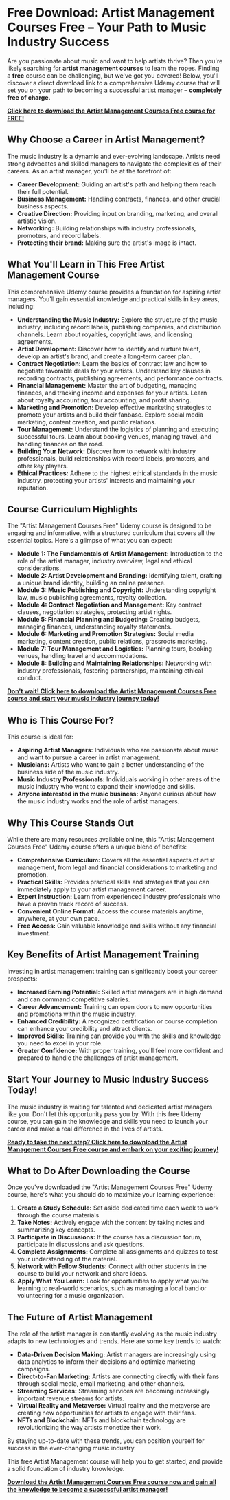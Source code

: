 # Free Download: Artist Management Courses Free – Your Path to Music Industry Success

Are you passionate about music and want to help artists thrive? Then you're likely searching for **artist management courses** to learn the ropes. Finding a **free** course can be challenging, but we've got you covered! Below, you'll discover a direct download link to a comprehensive Udemy course that will set you on your path to becoming a successful artist manager – **completely free of charge.**

[**Click here to download the Artist Management Courses Free course for FREE!**](https://udemywork.com/artist-management-courses-free)

## Why Choose a Career in Artist Management?

The music industry is a dynamic and ever-evolving landscape. Artists need strong advocates and skilled managers to navigate the complexities of their careers. As an artist manager, you'll be at the forefront of:

*   **Career Development:** Guiding an artist's path and helping them reach their full potential.
*   **Business Management:** Handling contracts, finances, and other crucial business aspects.
*   **Creative Direction:** Providing input on branding, marketing, and overall artistic vision.
*   **Networking:** Building relationships with industry professionals, promoters, and record labels.
*   **Protecting their brand:** Making sure the artist's image is intact.

## What You'll Learn in This Free Artist Management Course

This comprehensive Udemy course provides a foundation for aspiring artist managers. You'll gain essential knowledge and practical skills in key areas, including:

*   **Understanding the Music Industry:** Explore the structure of the music industry, including record labels, publishing companies, and distribution channels. Learn about royalties, copyright laws, and licensing agreements.
*   **Artist Development:** Discover how to identify and nurture talent, develop an artist's brand, and create a long-term career plan.
*   **Contract Negotiation:** Learn the basics of contract law and how to negotiate favorable deals for your artists. Understand key clauses in recording contracts, publishing agreements, and performance contracts.
*   **Financial Management:** Master the art of budgeting, managing finances, and tracking income and expenses for your artists. Learn about royalty accounting, tour accounting, and profit sharing.
*   **Marketing and Promotion:** Develop effective marketing strategies to promote your artists and build their fanbase. Explore social media marketing, content creation, and public relations.
*   **Tour Management:** Understand the logistics of planning and executing successful tours. Learn about booking venues, managing travel, and handling finances on the road.
*   **Building Your Network:** Discover how to network with industry professionals, build relationships with record labels, promoters, and other key players.
*   **Ethical Practices:** Adhere to the highest ethical standards in the music industry, protecting your artists' interests and maintaining your reputation.

## Course Curriculum Highlights

The "Artist Management Courses Free" Udemy course is designed to be engaging and informative, with a structured curriculum that covers all the essential topics. Here's a glimpse of what you can expect:

*   **Module 1: The Fundamentals of Artist Management:** Introduction to the role of the artist manager, industry overview, legal and ethical considerations.
*   **Module 2: Artist Development and Branding:** Identifying talent, crafting a unique brand identity, building an online presence.
*   **Module 3: Music Publishing and Copyright:** Understanding copyright law, music publishing agreements, royalty collection.
*   **Module 4: Contract Negotiation and Management:** Key contract clauses, negotiation strategies, protecting artist rights.
*   **Module 5: Financial Planning and Budgeting:** Creating budgets, managing finances, understanding royalty statements.
*   **Module 6: Marketing and Promotion Strategies:** Social media marketing, content creation, public relations, grassroots marketing.
*   **Module 7: Tour Management and Logistics:** Planning tours, booking venues, handling travel and accommodations.
*   **Module 8: Building and Maintaining Relationships:** Networking with industry professionals, fostering partnerships, maintaining ethical conduct.

[**Don't wait! Click here to download the Artist Management Courses Free course and start your music industry journey today!**](https://udemywork.com/artist-management-courses-free)

## Who is This Course For?

This course is ideal for:

*   **Aspiring Artist Managers:** Individuals who are passionate about music and want to pursue a career in artist management.
*   **Musicians:** Artists who want to gain a better understanding of the business side of the music industry.
*   **Music Industry Professionals:** Individuals working in other areas of the music industry who want to expand their knowledge and skills.
*   **Anyone interested in the music business:** Anyone curious about how the music industry works and the role of artist managers.

## Why This Course Stands Out

While there are many resources available online, this "Artist Management Courses Free" Udemy course offers a unique blend of benefits:

*   **Comprehensive Curriculum:** Covers all the essential aspects of artist management, from legal and financial considerations to marketing and promotion.
*   **Practical Skills:** Provides practical skills and strategies that you can immediately apply to your artist management career.
*   **Expert Instruction:** Learn from experienced industry professionals who have a proven track record of success.
*   **Convenient Online Format:** Access the course materials anytime, anywhere, at your own pace.
*   **Free Access:** Gain valuable knowledge and skills without any financial investment.

## Key Benefits of Artist Management Training

Investing in artist management training can significantly boost your career prospects:

*   **Increased Earning Potential:** Skilled artist managers are in high demand and can command competitive salaries.
*   **Career Advancement:** Training can open doors to new opportunities and promotions within the music industry.
*   **Enhanced Credibility:** A recognized certification or course completion can enhance your credibility and attract clients.
*   **Improved Skills:** Training can provide you with the skills and knowledge you need to excel in your role.
*   **Greater Confidence:** With proper training, you'll feel more confident and prepared to handle the challenges of artist management.

## Start Your Journey to Music Industry Success Today!

The music industry is waiting for talented and dedicated artist managers like you. Don't let this opportunity pass you by. With this free Udemy course, you can gain the knowledge and skills you need to launch your career and make a real difference in the lives of artists.

[**Ready to take the next step? Click here to download the Artist Management Courses Free course and embark on your exciting journey!**](https://udemywork.com/artist-management-courses-free)

## What to Do After Downloading the Course

Once you've downloaded the "Artist Management Courses Free" Udemy course, here's what you should do to maximize your learning experience:

1.  **Create a Study Schedule:** Set aside dedicated time each week to work through the course materials.
2.  **Take Notes:** Actively engage with the content by taking notes and summarizing key concepts.
3.  **Participate in Discussions:** If the course has a discussion forum, participate in discussions and ask questions.
4.  **Complete Assignments:** Complete all assignments and quizzes to test your understanding of the material.
5.  **Network with Fellow Students:** Connect with other students in the course to build your network and share ideas.
6.  **Apply What You Learn:** Look for opportunities to apply what you're learning to real-world scenarios, such as managing a local band or volunteering for a music organization.

## The Future of Artist Management

The role of the artist manager is constantly evolving as the music industry adapts to new technologies and trends. Here are some key trends to watch:

*   **Data-Driven Decision Making:** Artist managers are increasingly using data analytics to inform their decisions and optimize marketing campaigns.
*   **Direct-to-Fan Marketing:** Artists are connecting directly with their fans through social media, email marketing, and other channels.
*   **Streaming Services:** Streaming services are becoming increasingly important revenue streams for artists.
*   **Virtual Reality and Metaverse:** Virtual reality and the metaverse are creating new opportunities for artists to engage with their fans.
*   **NFTs and Blockchain:** NFTs and blockchain technology are revolutionizing the way artists monetize their work.

By staying up-to-date with these trends, you can position yourself for success in the ever-changing music industry.

This free Artist Management course will help you to get started, and provide a solid foundation of industry knowledge.

[**Download the Artist Management Courses Free course now and gain all the knowledge to become a successful artist manager!**](https://udemywork.com/artist-management-courses-free)
